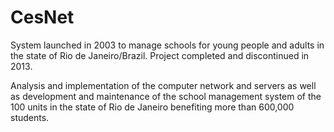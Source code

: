 # CesNet
System launched in 2003 to manage schools for young people and adults in the state of Rio de Janeiro/Brazil. Project completed and discontinued in 2013.

Analysis and implementation of the computer network and servers as 
well as development and maintenance of the school management 
system of the 100 units in the state of Rio de Janeiro benefiting more 
than 600,000 students.
